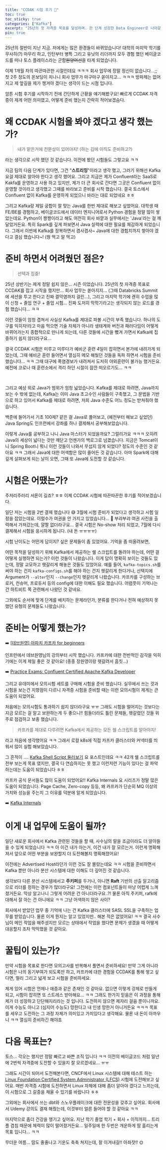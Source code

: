 ```yaml
---
title: "CCDAK 시험 후기 🌟"
toc: true
toc_sticky: true
categories: ["Kafka"]
excerpt: "25년의 첫 자격증 목표를 달성하며. 한 단계 성장한 Data Engineer로 나아갈 수 있을까요?"
pin: true
---
```



25년의 절반이 지난 지금. 저에게는 많은 환경들이 바뀌었습니다! 대학의 마지막 학기를 무사히(?) 마무리 하고, 인턴부터 병특 그리고 유닛의 리더까지 모두 경험 했던 베이글코드를 떠나 토스 플레이스라는 군함~~원양어선~~을 타게 되었습니다.

이제 1개월 차의 따끈따끈한 시절인데요 ㅋㅋㅋ 회사 업무에 정말 정신이 없습니다...;; 첫 2주 정도의 온보딩이 지나니 회사 업무가 마구마구 쏟아지고... ㅋㅋㅋ 방파제는 없어지고 제 앞길을 제가 챙겨야 겠다는 생각이 드는 시점 입니다.

암튼 시험 후기를 시작하기 전에 간단하게 근황을 얘기해봤구요! 빠르게 CCDAK 자격증이 제게 어떤 의미였고, 어떻게 준비 했는지 간략히 적어보겠슴다.

# 왜 CCDAK 시험을 봐야 겠다고 생각 했는가?

> 내가 맡은거에 전문성이 있어야지! (하는 김에 이직도 준비하고?)

라는 생각으로 시작 했던 것 같습니다. 이전에 봤던 시험들도 그렇고요 ㅋㅋ

지금 팀의 다음 단계가 있다면, 그건 "**스트리밍**"이라고 생각 했고, 그러기 위해선 Kafka 요걸 제대로 알아야 한다고 생각 했어요. 그리고 지금은 제가 Confluent라는 SaaS로 Kakfa를 운영하고 사용 하고 있지만, 제가 더 큰 회사로 간다면 그곳은 Confluent 없이 운영할 것이라고 생각했고 그때를 바라보고 준비를 시작 했습니다. 결국 토스에서 Confluent 없이 Kafka를 운영하게 되었으니 바라는 대로 되었네요 ㅎㅎ

그리고 Kafka랑 제일 궁합이 잘 맞는 Java를 한번 제대로 해보고 싶었어요. 대학생 때 FE/BE를 경험하고, 베이글코드에서 데이터 엔지니어로서 Python 경험을 정말 많이 쌓았는데요. Python이 짱짱이라고 해도 여전히 회사 바깥과 실무에서는 'Java'라는 걸 깨달았거든요. 특히 Spark를 깊게 파보면서 Java 실력에 대한 필요를 체감하게 되었습니다. 그래서 이번에 Kafka를 정복하면서 겸사겸사~ Java에 대한 경험치까지 쌓아야 겠다고 결심 했습니다~! (꿩 먹고 알 먹고)

# 준비 하면서 어려웠던 점은?

> 선택과 집중!

25년 상반기는 제게 정말 쉽지 않은... 시즌 이었습니다. 25년의 첫 자격증 목표로 CCDAK를 잡고 시작을 했지만... 회사 업무는 쏟아지지... (그때 Databricks Summit에 세션을 투고 한다고 진짜 결막염까지 걸린...), 그리고 마지막 학기에 괜히 수업을 많이 신청 + 졸업 연구 + 졸업 시험... 진짜 도저히 막학기라고는 생각되지 않는 로드를 경험 했습니다... ㅋㅋ

이런 것들이 엄청 겹쳐서 사실상 Kafka를 제대로 파볼 시간이 부족 했습니다. 하나의 도구를 익히자!라고 마음 먹으면 기술 자체가 아니라 생태계와 버전과 패러다임이 어떻게 바뀌어가는지 종합적으로 만나게 되는데, 다른 것들에 시간을 뺐겨 가면서 Kafka에 집중하기 쉽지 않더라구요...

결국 CCDAK 시험은 미루고 미루다가 예비군 훈련 4일이 잡히면서 본가에 내려가게 되었는데, 그때 예비군 훈련 들어면서 열심히 메모 해뒀던 것들을 독파 하면서 시험을 준비 했습니다... ㅋㅋ 그때 대구에 폭염경보가 내려져서 도저히 야외훈련이 불가능 했거든요. 예전에 코로나 때 훈련소에서 격리 하던 시절이 잠깐 떠오르기도... ㅋㅋ

<br/>

그리고 예상 외로 Java가 범위가 엄청 넓었습니다. Kafka를 제대로 하려면, Java까지 보는 수 밖에 없는데, Kafka는 이미 Java 초고수인 사람들이 구축했고, 그 문법을 기반으로 하고 있어서 Kafka를 제대로 하려면, 저희 Java 수준도 어느 정도는 받쳐줘야 했습니다.

백준에 들어가서 기초 100제? 같은 걸 Java로 풀어보고, (예전부터 해보고 싶었던) Java Spring도 인프런에서 강좌를 하나 결제해서 공부해보았습니다.

이렇게 Java를 공부하고 나니 Java 마스터가 되었을까요? 그럴리가요 ㅋㅋㅋ 오히려 Java의 세상이 넓다는 것만 깨닫고 언젠가의 백로그로 넘겼습니다. 지금은 Tomcat이니 Spring Boot니 뭐니 이런 것들이 나와서 무섭지 않게 되었다? 정도의 수준인 것 같아요 ㅋㅋ 그래서 Java에 대한 어색함은 많이 줄어든 것 같습니다. 아마 Spark에 대해 깊게 살펴보게 되는 날이 오면, 그때 또 Java에 도전할 것 같습니다.

# 시험은 어땠는가?

주저리주러리 서론이 길죠? ㅎㅎ 이제 CCDAK 시험에 따끈따끈한 후기를 적어보겠습니다.

일단 저는 시험을 2번 결제 했습니다 😅 3월에 시험 준비가 되었다고 생각하고 시험 일정을 잡았는데요. 이럴수가 여권을 안 가지고 있었습니다... 🤦 부랴부랴 여권 사진을 출력해서 가져갔는데, 얄짤 없더라구요... 결국 시험은 No-show 처리 되었고, 7월에 다시 결제해서 시험을 응시하게 됩니다. (내 돈 ㅠㅠㅠㅠ)

시험 난이도는 어떤게 답이지? 싶은 문제들이 좀 있었어요. 기억을 좀 떠올려보면,

어떤 목적을 달성하기 위해 Kafka에서 제공하는 쉘 스크립트를 돌려야 하는데, 어떤 걸 어떻게 실행하면 되는가? 이런 것들이 나왔습니다. 이게 답이 명확히 보이는 것들도 있는데, 정말 교모하고 헷갈리게 해놓은 것들도 있었어요. 예를 들어, `kafka-topics.sh`를 써야 하는 건지 `kafka-configs.sh`를 해야 하는 건지 헷갈리게 한다거나, 선택지에 Argument가 `--alter`인지 `--change`인지 헷갈리게 나왔습니다.
카프카를 구성하는 브로커, 컨슈머, 프로듀서 등의 config에 대한 이해도 필요 했습니다. 어렴풋이 기억나는건 하트비트 쪽 관련해서 나왔던 것 같네요.

그외에도 순서에 맞게 단계를 배치하는 문제라던가, 분류를 한다거나 전혀 예상하지 못 했던 유형의 문제들도 나왔습니다.


# 준비는 어떻게 했는가?

➡️ [[데브원영] 아파치 카프카 for beginners](https://www.inflearn.com/course/%EC%95%84%ED%8C%8C%EC%B9%98-%EC%B9%B4%ED%94%84%EC%B9%B4-%EC%9E%85%EB%AC%B8?srsltid=AfmBOop6WdqW1IbjWyEhzrUVhwMI_-1ANV2V5UTYmuN2Q6rpI7amShUG)

인프런에서 데브원영님의 강의부터 시작 했습니다. 카프카에 대한 전반적인 감각을 익히기에는 이게 제일 좋은 것 같아요! (종종 장원영이랑 헷갈려서 흠칫...)

➡️ [Practice Exams: Confluent Certified Apache Kafka Developer](https://www.udemy.com/course/confluent-certified-apache-kafka-developer-practice-exams/)

그리고 유데미에서 모의시험 세트를 구매해 시험을 준비 했습니다. 실무에서 쓰는 것과 시험을 보는건 지향점이 다르니 자격증 시험을 준비할 때는 이런 모의시험이 제게는 큰 도움이 되었어요.

처음에는 모의시험도 통과하기 쉽지 않더라구요 ㅠㅠ 그래도 시험을 떨어지는 것보다는 지금 모르는 걸 알고 보완하는게 두 좋으니!! 힘들더라도 틀린 문제들, 헷갈렸던 것들 위주로 점검하고 보충 했습니다.

> 카프카를 제대로 다루려면 Kafka에서 제공하는 모든 쉘 스크립트를 알아야지!

라고 처음에 생각했어요 ㅋㅋ
그래서 로컬 k8s에 직접 카프카 클러스터와 커넥터를 띄워서 많이 실험 해보았습니다.

그 흔적이 .... [Kafka Shell Script 둘러보기](/2025/01/12/kafka-shell-scripts/) 요 포스트인데요 ㅋㅋ 42개 쉘 스크립트를 전부 보는게 목표 였지만, 결국 다 연습하지는 못 했고 이런저런 기능이 있다는 걸 파악하는데는 도움이 되었습니다 ㅎㅎ

카프카 공식 문서들도 많이 도움이 되었어요!! Kafka Internals 요 시리즈가 정말 많은 도움이 되었습니다.
Page Cache, Zero-copy 등등, 왜 카프카가 단순히 MQ 이상의 가치와 성능을 주는지 그 이유를 덕분에 알게 되었습니다.

➡️ [Kafka Internals](/2025/06/29/kafka-internals/)


# 이게 내 업무에 도움이 될까?

일단 새로운 회사에서 Kafka 관련된 것들을 할 때, 사수님의 말을 조금이라도 더 알아들을 수 있게 되었습니다 ㅋㅋ
아 이건 내가 아는거, 이건 내가 잘 모르는거. 이런게 명확해져서 앞으로 어떤 부분을 보완할지 더 도전해볼지 명획해졌어요!

이전에는 Advertised Host라던가 이런 것도 잘 몰랐는데요 ㅋㅋ
시험을 준비하면서 Kafka 뿐만 아니라 분산 시스템에 대한 이해도 더 깊어진 것 같습니다.

생각보다 다른 분산 시스템에서고 **주키퍼**를 두거나, 아니면 **Raft** 기반의 선출 알고리즘으로 리더를 정하는 경우가 많더라구요!
그전에는 이런 컴포넌트들이 마냥 어렵게 느껴졌거든요. 막상 알고나니 그렇게 어려운 건 아니더라구요..?! 물론 아직 주키퍼, rafk에 대해서 잘 아는 건 아니에요 ㅋㅋ 그냥 어색하지 않은 사이?

회사에서 받았던 업무 중 기억에 나는 건 Kafka 클러스터에 SASL SSL을 구축하는 업무를 받았습니다. 물론 이게 뭔지는 알고 있었지만.. 해본 적은 없었어요! ㅋㅋ 결국 사수님이 메인 작업을 해주셨지만 모르는 상태에서 작업을 했다면 문제가 생겼을 때 어떻게 대응할지 조차 막막했을 것 같아요.

# 꿀팁이 있는가?

만약 시험을 목표로 한다면 모의고사를 반복해서 풀면서 준비하세요!
만약 그게 아니라 시험은 나의 동기부여가 되도록만 하고, 카프카에 대한 경험을 CCDAK를 통해 쌓고 싶다면, 멀리 그리고 넓게 보고 시험을 준비하세요.

제게 있어 시험은 언제나 애증과 같은 존재인 것 같아요. 없으면 이렇게 강제로 만들게 되고, 시험이 잡히면 또 스트레스 받아해요... ㅋㅋ
그래도 한가지 믿음은 이 과정을 통해 제가 더 성장하고 단단해지리라는 것 입니다.
도전하지 않으면 제자리 걸음 뿐이니까요. 이게 수능도 아니고 (심지어 수능도) 망한다고 내 인생 망한거 아니거든요 ㅋㅋㅋ 목표를 세우고 도전하는 그 과정 자체가 의미있고 가치있다고 생각해요. 물론 내 돈이 아까우니 ㅋㅋ 열심히 준비하긴 해야죠


# 다음 목표는?

토스... 각오는 했지만 정말 빠르고 바쁜 조직 입니다 ㅋㅋ
이전의 베이글코드 처럼 일년에 2번씩 자격증에 도전할 수 있을지 잘 모르겠네요... ㅠㅠ

그래도 시간이 되어서 도전해본다면,
CNCF에서 Linux 시스템에 대해 테스트 하는
[Linux Foundation Certified System Administrator (LFCS)](https://training.linuxfoundation.org/certification/linux-foundation-certified-sysadmin-lfcs/)
시험에 도전해보고 싶어요. 매번 자격증 시험에 도전하면서 Linux 자체에 대해 좀더 알아야 겠다고 느끼는데, 이 시험으로 그 갈증을 채울 수 있기를 바랍니다 ㅎㅎ

그외에는 회사에서 쓰는 dbt와 스노우플레이크에 대한 전문성을 갖추고 싶어요. 회사에서 Udemy 강의도 결재 해줬는데, 이것부터 얼른 들어야 할 것 같아요 ㅋㅋ

마지막으로 좀더 건강을 챙기고 싶어요. 지난 학기 졸업 학기 + 회사 + 이직까지... 트리플 겹침 때문에 체력이 많이 떨어졌거든요...
일주일에 한 두번은 개운하게 땀 흘리는게 목표 입니다... ㅋㅋ

무더운 여름... 땀도 줄줄나고 기운도 축축 쳐지는데, 잘 이겨내길!! 아좌잣!! 🌞

